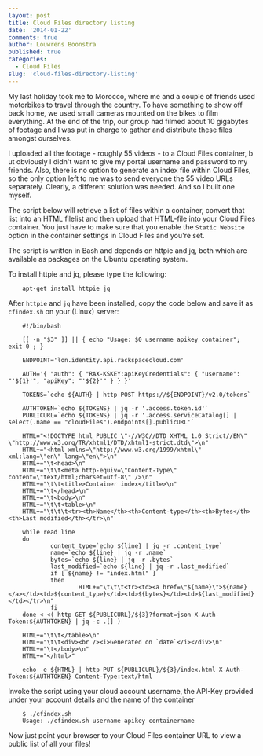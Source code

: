 ```yaml
---
layout: post
title: Cloud Files directory listing
date: '2014-01-22'
comments: true
author: Louwrens Boonstra
published: true
categories:
  - Cloud Files
slug: 'cloud-files-directory-listing'   
---
```


My last holiday took me to Morocco, where me and a couple of friends used
motorbikes to travel through the country. To have something to show off back
home, we used small cameras mounted on the bikes to film everything. At the
end of the trip, our group had filmed about 10 gigabytes of footage and I was
put in charge to gather and distribute these files amongst ourselves.

I uploaded all the footage - roughly 55 videos - to a Cloud Files container, b
ut obviously I didn't want to give my portal username and password to my
friends. Also, there is no option to generate an index file within Cloud Files,
so the only option left to me was to send everyone the 55 video URLs
separately. Clearly, a different solution was needed. And so I built one myself.

<!-- more -->

The script below will retrieve a list of files within a container, convert that list into an HTML filelist and then upload that HTML-file into your Cloud Files container. You just have to make sure that you enable the `Static Website` option in the container settings in Cloud Files and you're set.

The script is written in Bash and depends on httpie and jq, both which are available as packages on the Ubuntu operating system.

To install httpie and jq, please type the following:

        apt-get install httpie jq

After `httpie` and `jq` have been installed, copy the code below and save it as `cfindex.sh` on your (Linux) server:

        #!/bin/bash

        [[ -n "$3" ]] || { echo "Usage: $0 username apikey container"; exit 0 ; }

        ENDPOINT='lon.identity.api.rackspacecloud.com'

        AUTH='{ "auth": { "RAX-KSKEY:apiKeyCredentials": { "username": "'${1}'", "apiKey": "'${2}'" } } }'

        TOKENS=`echo ${AUTH} | http POST https://${ENDPOINT}/v2.0/tokens`

        AUTHTOKEN=`echo ${TOKENS} | jq -r '.access.token.id'`
        PUBLICURL=`echo ${TOKENS} | jq -r '.access.serviceCatalog[] | select(.name == "cloudFiles").endpoints[].publicURL'`

        HTML="<!DOCTYPE html PUBLIC \"-//W3C//DTD XHTML 1.0 Strict//EN\" \"http://www.w3.org/TR/xhtml1/DTD/xhtml1-strict.dtd\">\n"
        HTML+="<html xmlns=\"http://www.w3.org/1999/xhtml\" xml:lang=\"en\" lang=\"en\">\n"
        HTML+="\t<head>\n"
        HTML+="\t\t<meta http-equiv=\"Content-Type\" content=\"text/html;charset=utf-8\" />\n"
        HTML+="\t\t<title>Container index</title>\n"
        HTML+="\t</head>\n"
        HTML+="\t<body>\n"
        HTML+="\t\t<table>\n"
        HTML+="\t\t\t<tr><th>Name</th><th>Content-type</th><th>Bytes</th><th>Last modified</th></tr>\n"

        while read line
        do
                content_type=`echo ${line} | jq -r .content_type`
                name=`echo ${line} | jq -r .name`
                bytes=`echo ${line} | jq -r .bytes`
                last_modified=`echo ${line} | jq -r .last_modified`
                if [ ${name} != "index.html" ]
                then
                        HTML+="\t\t\t<tr><td><a href=\"${name}\">${name}</a></td><td>${content_type}</td><td>${bytes}</td><td>${last_modified}</td></tr>\n"
                fi
        done < <( http GET ${PUBLICURL}/${3}?format=json X-Auth-Token:${AUTHTOKEN} | jq -c .[] )

        HTML+="\t\t</table>\n"
        HTML+="\t\t<div><br /><i>Generated on `date`</i></div>\n"
        HTML+="\t</body>\n"
        HTML+="</html>"

        echo -e ${HTML} | http PUT ${PUBLICURL}/${3}/index.html X-Auth-Token:${AUTHTOKEN} Content-Type:text/html


Invoke the script using your cloud account username, the API-Key provided under your account details and the name of the container

        $ ./cfindex.sh
        Usage: ./cfindex.sh username apikey containername

Now just point your browser to your Cloud Files container URL to view a public list of all your files!
